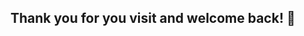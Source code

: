 ## Thank you for you visit and welcome back! 👋

<!--
**Life is grateful

Regardless of the day, I will set aside at least 1 hour of the 5 working days of the week to program and rekindle the embers that surround my knowledge. This is my goal for 2025 for the rest of my life and as long as I have a computer nearby, I will fulfill this statement, whether in health or in sickness.

- 🔭 I’m currently working on ...
- 🌱 I’m currently learning ...
- 👯 I’m looking to collaborate on ...
- 🤔 I’m looking for help with ...
- 💬 Ask me about ...
- 📫 How to reach me: ...
- 😄 Pronouns: ...
- ⚡ Fun fact: ...
-->
